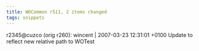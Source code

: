 ```yaml
---
title: WOCommon r511, 2 items changed
tags: snippets
---
```


r2345@cuzco (orig r260): wincent | 2007-03-23 12:31:01 +0100 Update to reflect new relative path to WOTest
